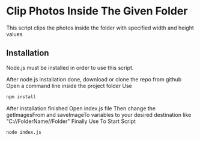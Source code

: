 # Clip Photos Inside The Given Folder
This script clips the photos inside the folder with specified width and height values

## Installation
Node.js must be installed in order to use this script.

After node.js installation done, download or clone the repo from github
Open a command line inside the project folder
Use
```bash
npm install
```
After installation finished
Open index.js file
Then change the getImagesFrom and saveImageTo variables to your desired destination like "C://FolderName//Folder"
Finally Use To Start Script
```bash
node index.js
```
